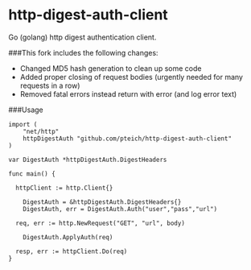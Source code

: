 http-digest-auth-client
=======================

Go (golang) http digest authentication client.

###This fork includes the following changes:

- Changed MD5 hash generation to clean up some code
- Added proper closing of request bodies (urgently needed for many requests in a row)
- Removed fatal errors instead return with error (and log error text)
 
###Usage

```
import (
 	"net/http"
 	httpDigestAuth "github.com/pteich/http-digest-auth-client"
)
 
var DigestAuth *httpDigestAuth.DigestHeaders
 
func main() {

  httpClient := http.Client{}

	DigestAuth = &httpDigestAuth.DigestHeaders{}
	DigestAuth, err = DigestAuth.Auth("user","pass","url")
	
  req, err := http.NewRequest("GET", "url", body)	
	
	DigestAuth.ApplyAuth(req)

  resp, err := httpClient.Do(req)
}
 
 ```
